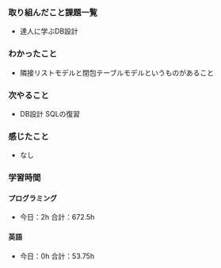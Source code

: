 ### 取り組んだこと課題一覧
- 達人に学ぶDB設計
### わかったこと
- 隣接リストモデルと閉包テーブルモデルというものがあること
### 次やること
- DB設計  SQLの復習
### 感じたこと
- なし
### 学習時間
#### プログラミング
- 今日：2h 合計：672.5h
#### 英語
- 今日：0h 合計：53.75h